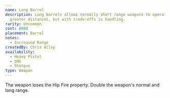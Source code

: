 ```yaml
---
name: Long Barrel
description: Long barrels allows normally short range weapons to operate at
  greater distances, but with trade-offs in handling.
rarity: Uncommon
cost: 8000
placement: Barrel
notes:
  - Increased Range
createdBy: Chris Alley
availability:
  - Heavy Pistol
  - SMG
  - Shotgun
type: Weapon
---
```

The weapon loses the Hip Fire property. Double the weapon's normal and long range.
